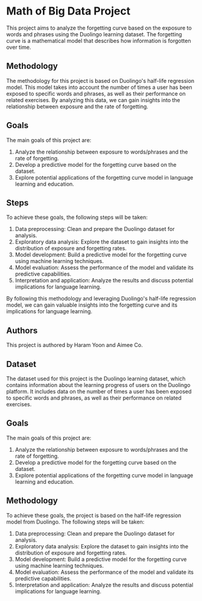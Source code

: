 # Math of Big Data Project

This project aims to analyze the forgetting curve based on the exposure to words and phrases using the Duolingo learning dataset. The forgetting curve is a mathematical model that describes how information is forgotten over time.

## Methodology

The methodology for this project is based on Duolingo's half-life regression model. This model takes into account the number of times a user has been exposed to specific words and phrases, as well as their performance on related exercises. By analyzing this data, we can gain insights into the relationship between exposure and the rate of forgetting.

## Goals

The main goals of this project are:

1. Analyze the relationship between exposure to words/phrases and the rate of forgetting.
2. Develop a predictive model for the forgetting curve based on the dataset.
3. Explore potential applications of the forgetting curve model in language learning and education.

## Steps

To achieve these goals, the following steps will be taken:

1. Data preprocessing: Clean and prepare the Duolingo dataset for analysis.
2. Exploratory data analysis: Explore the dataset to gain insights into the distribution of exposure and forgetting rates.
3. Model development: Build a predictive model for the forgetting curve using machine learning techniques.
4. Model evaluation: Assess the performance of the model and validate its predictive capabilities.
5. Interpretation and application: Analyze the results and discuss potential implications for language learning.

By following this methodology and leveraging Duolingo's half-life regression model, we can gain valuable insights into the forgetting curve and its implications for language learning.

## Authors

This project is authored by Haram Yoon and Aimee Co.

## Dataset

The dataset used for this project is the Duolingo learning dataset, which contains information about the learning progress of users on the Duolingo platform. It includes data on the number of times a user has been exposed to specific words and phrases, as well as their performance on related exercises.

## Goals

The main goals of this project are:

1. Analyze the relationship between exposure to words/phrases and the rate of forgetting.
2. Develop a predictive model for the forgetting curve based on the dataset.
3. Explore potential applications of the forgetting curve model in language learning and education.

## Methodology

To achieve these goals, the project is based on the half-life regression model from Duolingo. The following steps will be taken:

1. Data preprocessing: Clean and prepare the Duolingo dataset for analysis.
2. Exploratory data analysis: Explore the dataset to gain insights into the distribution of exposure and forgetting rates.
3. Model development: Build a predictive model for the forgetting curve using machine learning techniques.
4. Model evaluation: Assess the performance of the model and validate its predictive capabilities.
5. Interpretation and application: Analyze the results and discuss potential implications for language learning.

 
